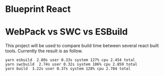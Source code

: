 # Blueprint React

# WebPack vs SWC vs ESBuild

This project will be used to compare build time between several react built tools. 
Currently the result is as follow.

```
yarn esbuild  2.80s user 0.33s system 127% cpu 2.454 total
yarn swcbuild  2.74s user 0.32s system 106% cpu 2.859 total
yarn build  3.22s user 0.37s system 128% cpu 2.784 total
```
